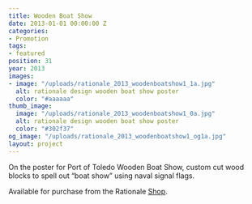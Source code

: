 ```yaml
---
title: Wooden Boat Show
date: 2013-01-01 00:00:00 Z
categories:
- Promotion
tags:
- featured
position: 31
year: 2013
images:
- image: "/uploads/rationale_2013_woodenboatshow1_1a.jpg"
  alt: rationale design wooden boat show poster
  color: "#aaaaaa"
thumb_image:
  image: "/uploads/rationale_2013_woodenboatshow1_0a.jpg"
  alt: rationale design wooden boat show poster
  color: "#302f37"
og_image: "/uploads/rationale_2013_woodenboatshow1_og1a.jpg"
layout: project
---
```


On the poster for Port of Toledo Wooden Boat Show, custom cut wood blocks to spell out “boat show” using naval signal flags.

Available for purchase from the Rationale [Shop](https://rationale-design.com/shop/wooden-boat-show-poster/).